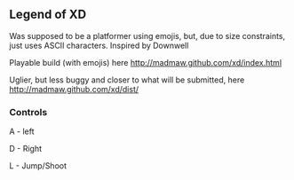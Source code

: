 ## Legend of XD

Was supposed to be a platformer using emojis, but, due to size constraints, just uses ASCII characters. Inspired by Downwell

Playable build (with emojis) here http://madmaw.github.com/xd/index.html

Uglier, but less buggy and closer to what will be submitted, here http://madmaw.github.com/xd/dist/

### Controls

A - left

D - Right

L - Jump/Shoot